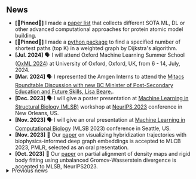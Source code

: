 <h2 id="news" style="margin: 2px 0px 10px;">News</h2>

- **[📌Pinned📌]** I made a [paper list](https://github.com/chenwei-zhang/Papers-atomic-model-building-in-CryoEM-maps) that collects different SOTA ML, DL or other advanced computational approaches for protein atomic model building.
- **[📌Pinned📌]** I made a [python package](https://anaconda.org/ChenweiZhang/fast_dijkstra) to find a specified number of shortest paths (top K) in a weighted graph by Dijkstra's algorithm.
- **[Jul. 2024]** 🗣️ I will attend Oxford Machine Learning Summer School ([OxML 2024](https://www.oxfordml.school/)) at University of Oxford, Oxford, UK, from 6 - 14, July, 2024. 
- **[Mar. 2024]** 🗣️ I represented the Amgen Interns to attend the [Mitacs Roundtable Discussion with new BC Minister of Post-Secondary Education and Future Skills, Lisa Beare.](https://twitter.com/MitacsCanada/status/1772987032375054508).
- **[Dec. 2023]** 🗣️ I will give a poster presentation at [Machine Learning in Structural Biology (MLSB)](https://www.mlsb.io/) workshop at [NeurIPS 2023](https://nips.cc/) conference in New Orleans, US.
- **[Nov. 2023]** 🗣️ I will give an oral presentation at [Machine Learning in Computational Biology](https://sites.google.com/cs.washington.edu/mlcb2023/) (MLSB 2023) conference in Seattle, US. 
- **[Nov. 2023]** 🎉 Our [paper](https://arxiv.org/abs/2311.03411) on visualizing hybridization trajectories with biophysics-informed deep graph embeddings is accepted to MLCB 2023, PMLR, selected as an oral presentation.
- **[Oct. 2023]** 🎉 Our [paper](https://arxiv.org/abs/2311.00850) on partial alignment of density maps and rigid body fitting using unbalanced Gromov-Wasserstein divergence is accepted to MLSB, NeurIPS2023.


<div style="margin-top: -20px;">
<details style="margin-bottom: 30px;">
  <summary>Previous news</summary>
  <ul>
    <li><strong>[Sept. 2023]</strong> 🗣️ I presented a <a href="./assets/files/vida_DNA29_poster.pdf">poster</a> at <a href="https://dna29.org/index.html">DNA29</a> conference in Sendai, Japan.</li>
    <li><strong>[Sept. 2023]</strong> 🎉 I gave a <a href="https://www.birs.ca/events/2023/5-day-workshops/23w5142/videos/watch/202309071601-Zhang.html">talk</a> at <a href="https://www.birs.ca/events/2023/5-day-workshops/23w5142">BIRS</a> workshop in Banff, Canada.</li>
    <li><strong>[Jul. 2023]</strong> 🎉 Our <a href="https://drops.dagstuhl.de/opus/volltexte/2023/18788/">paper</a> on revisiting hybridization kinetics with Bayesian inference is accepted to DNA29.</li>
    <li><strong>[Jul. 2023]</strong> 🎉 Our <a href="./assets/files/vida_DNA29_poster.pdf">abstract poster</a> on visualizing DNA kinetics using deep graph embeddings is accepted to DNA29.</li>
    <li><strong>[Jun. 2023]</strong> 👨‍💻 I am starting my internship at <a href="https://www.amgen.ca/">Amgen</a> focused on employing deep learning in drug discovery.</li>
    <li><strong>[Jan. 2023]</strong> 🎉 Our <a href="https://pubs.acs.org/doi/abs/10.1021/acs.jpcc.2c06569">paper</a> on revisiting plasmonic properties of complex semiconductor nanocrystals using Magnetic Circular Dichroism Spectroscopy is accepted to The Journal of Physical Chemistry C.</li>
    <li><strong>[Dec. 2022]</strong> 🗣️ I presented a <a href="https://neurips.cc/media/PosterPDFs/NeurIPS%202022/59044.png?t=1669169245.3355224">poster</a> at NeurIPS2022 conference in New Orleans, US.</li>
    <li><strong>[Oct. 2022]</strong> 🎉 Our <a href="https://www.mlsb.io/papers_2022/Visualizing_DNA_reaction_trajectories_with_deep_graph_embedding_approaches.pdf">workshop paper</a> on using semi-VAE for visualization of DNA reaction trajectories is accepted to MLSB, NeurIPS2022.</li>
    <li><strong>[Oct 2022]</strong> ✍️ I PASSED my PhD qualification exam!</li>
    <li><strong>[Aug 2022]</strong> 🗣️ I attended <a href="https://dna28.cs.unm.edu/">DNA28</a> conference in New Mexico, US.</li>
    <li><strong>[Jul. 2022]</strong> 🎉 Our abstract <a href="./assets/files/move-update_DNA28_poster.pdf">poster</a> on faster elementary steps in DNA reaction simulators is accepted to DNA28.</li>
    <li><strong>[Dec. 2021]</strong> 🎉 Our <a href="https://pubs.acs.org/doi/abs/10.1021/acs.jpcc.1c06959">paper</a> on the study of origin of d<sup>0</sup> magnetism in transparent metal oxide nanocrystals is accepted to The Journal of Physical Chemistry C.</li>
    <li><strong>[Sept. 2021]</strong> 📕 I am beginning my doctoral journey in the <a href="https://www.cs.ubc.ca">Department of Computer Science</a> at the <a href="https://www.ubc.ca">University of British Columbia</a>！</li>
    <li><strong>[Feb. 2021]</strong> 👨‍🎓 I obtained my MSc degree from the <a href="https://uwaterloo.ca">University of Waterloo</a>！</li> 
    <li><strong>[Sept. 2020]</strong> 🎉 Our <a href="https://iopscience.iop.org/article/10.1149/09803.0077ecst/meta">paper</a> on manipulating carrier polarization in semiconductor nanocrystals is accepted to ECS Transactions.</li>
    <li><strong>[Sept. 2018]</strong> 📕 I am beginning my MSc study at the <a href="https://uwaterloo.ca">University of Waterloo</a>！</li>
    <li><strong>[Sept. 2015 - Aug. 2018]</strong> 👨‍🎓 I obtained a dual Bachelor's degree from the <a href="https://uwaterloo.ca">University of Waterloo</a> (Dean’s Honours List) [BSc] and <a href="http://en.njtu.edu.cn">Beijing Jiaotong University</a> [BEng] within 3 years!</li>
    <li><strong>[Sept. 2015]</strong> 🐣 Academic life starts!</li>
  </ul>
</details>